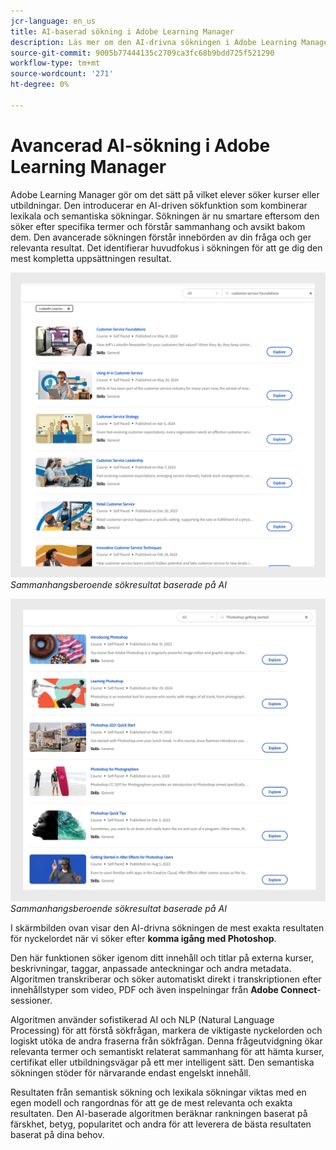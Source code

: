 ```yaml
---
jcr-language: en_us
title: AI-baserad sökning i Adobe Learning Manager
description: Läs mer om den AI-drivna sökningen i Adobe Learning Manager
source-git-commit: 9005b77444135c2709ca3fc68b9bdd725f521290
workflow-type: tm+mt
source-wordcount: '271'
ht-degree: 0%

---
```


# Avancerad AI-sökning i Adobe Learning Manager

Adobe Learning Manager gör om det sätt på vilket elever söker kurser eller utbildningar. Den introducerar en AI-driven sökfunktion som kombinerar lexikala och semantiska sökningar. Sökningen är nu smartare eftersom den söker efter specifika termer och förstår sammanhang och avsikt bakom dem. Den avancerade sökningen förstår innebörden av din fråga och ger relevanta resultat. Det identifierar huvudfokus i sökningen för att ge dig den mest kompletta uppsättningen resultat.

![](assets/search-1.png)
_Sammanhangsberoende sökresultat baserade på AI_

![](assets/search-2.png)
_Sammanhangsberoende sökresultat baserade på AI_

I skärmbilden ovan visar den AI-drivna sökningen de mest exakta resultaten för nyckelordet när vi söker efter **komma igång med Photoshop**.

Den här funktionen söker igenom ditt innehåll och titlar på externa kurser, beskrivningar, taggar, anpassade anteckningar och andra metadata. Algoritmen transkriberar och söker automatiskt direkt i transkriptionen efter innehållstyper som video, PDF och även inspelningar från **Adobe Connect**-sessioner.

Algoritmen använder sofistikerad AI och NLP (Natural Language Processing) för att förstå sökfrågan, markera de viktigaste nyckelorden och logiskt utöka de andra fraserna från sökfrågan. Denna frågeutvidgning ökar relevanta termer och semantiskt relaterat sammanhang för att hämta kurser, certifikat eller utbildningsvägar på ett mer intelligent sätt. Den semantiska sökningen stöder för närvarande endast engelskt innehåll.

Resultaten från semantisk sökning och lexikala sökningar viktas med en egen modell och rangordnas för att ge de mest relevanta och exakta resultaten. Den AI-baserade algoritmen beräknar rankningen baserat på färskhet, betyg, popularitet och andra för att leverera de bästa resultaten baserat på dina behov.
